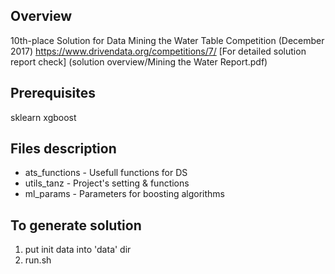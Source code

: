 ## Overview 
10th-place Solution for Data Mining the Water Table Competition (December 2017)
https://www.drivendata.org/competitions/7/
[For detailed solution report check] (solution overview/Mining the Water Report.pdf)

## Prerequisites
sklearn
xgboost

## Files description

- ats_functions - Usefull functions for DS
- utils_tanz - Project's setting & functions
- ml_params - Parameters for boosting algorithms

## To generate solution
1. put init data into 'data' dir
2. run.sh